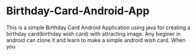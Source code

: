 # Birthday-Card-Android-App
This is a simple Birthday Card Android Application using java for creating a birthday card(birthday wish card) with attracting image.
Any beginer in android can clone it and learn to make a simple android wish card.
When you 
